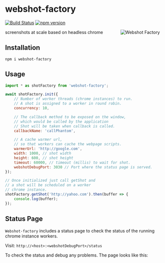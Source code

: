 # webshot-factory
[![Build Status](https://travis-ci.org/ashubham/webshot-factory.svg?branch=master)](https://travis-ci.org/ashubham/webshot-factory)
[![npm version](https://badge.fury.io/js/webshot-factory.svg)](https://badge.fury.io/js/webshot-factory)

<img src="https://github.com/ashubham/webshot-factory/raw/master/assets/webshot-factory.png" align="right" alt="Webshot Factory" />

screenshots at scale based on headless chrome

## Installation

```
npm i webshot-factory
```

## Usage

```javascript
import * as shotFactory from 'webshot-factory';

await shotFactory.init({
    // Number of worker threads (chrome instances) to run.
    // A shot is assigned to a worker in round robin.
    concurrency: 10,

    // The callback method to be exposed on the window, 
    // which would be called by the application
    // Shot will be taken when callback is called.
    callbackName: 'callPhantom',

    // A cache warmer url, 
    // so that workers can cache the webpage scripts.
    warmerUrl: 'http://google.com',
    width: 1000, // shot width
    height: 600, // shot height
    timeout: 60000, // timeout (millis) to wait for shot.
    webshotDebugPort: 3030 // Port where the status page is served.
});

// Once initialized just call getShot and
// a shot will be scheduled on a worker
// chrome instance.
shotFactory.getShot('http://yahoo.com').then(buffer => {
    console.log(buffer);
});
```

## Status Page

`Webshot-factory` includes a status page to check the status of the running chrome instance workers.

Visit: `http://<host>:<webshotDebugPort>/status`

To check the status and debug any problems. The page looks like this:


